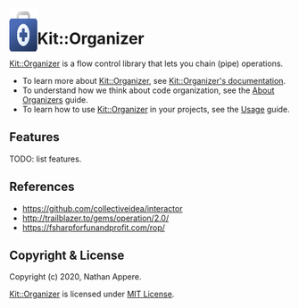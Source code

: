 <!--pp {} -->
<img align="left" width="50" height="90" src="https://raw.githubusercontent.com/rubykit/kit/master/libraries/kit-organizer/docs/assets/images/kit-organizer.logo.svg">
<!-- pp-->

[Kit::Organizer]: https://github.com/rubykit/kit/tree/master/libraries/kit-organizer

# Kit::Organizer

[Kit::Organizer] is a flow control library that lets you chain (pipe) operations.

- To learn more about [Kit::Organizer], see [Kit::Organizer's documentation](https://docs.rubykit.org/kit-organizer/edge).
- To understand how we think about code organization, see the [About Organizers](docs/guides/organizers.md) guide.
- To learn how to use [Kit::Organizer] in your projects, see the [Usage](docs/guides/usage.md) guide.

## Features

TODO: list features.

## References

- https://github.com/collectiveidea/interactor
- http://trailblazer.to/gems/operation/2.0/
- https://fsharpforfunandprofit.com/rop/

## Copyright & License

Copyright (c) 2020, Nathan Appere.

[Kit::Organizer] is licensed under [MIT License](MIT_LICENSE.md).